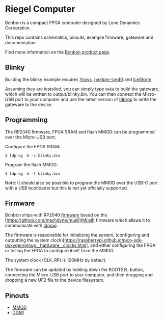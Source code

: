 # Riegel Computer

Bonbon is a compact FPGA computer designed by Lone Dynamics Corporation.

This repo contains schematics, pinouts, example firmware, gateware and documentation.

Find more information on the [Bonbon product page](https://machdyne.com/product/bonbon-computer/).

## Blinky 

Building the blinky example requires [Yosys](https://github.com/YosysHQ/yosys), [nextpnr-ice40](https://github.com/YosysHQ/nextpnr) and [IceStorm](https://github.com/YosysHQ/icestorm).

Assuming they are installed, you can simply type `make` to build the gateware, which will be written to output/blinky.bin. You can then connect the Micro-USB port to your computer and use the latest version of [ldprog](https://github.com/machdyne/ldprog) to write the gateware to the device.

## Programming

The RP2040 firmware, FPGA SRAM and flash MMOD can be programmed over the Micro-USB port.

Configure the FPGA SRAM:

```
$ ldprog -b -s blinky.bin
```

Program the flash MMOD:

```
$ ldprog -b -f blinky.bin
```

Note: It should also be possible to program the MMOD over the USB-C port with a USB bootloader but this is not yet officially supported.

## Firmware

Bonbon ships with RP2040 [firmware](https://github.com/machdyne/bonbon/firmware) based on the [https://github.com/machdyne/musli](Müsli) firmware which allows it to communicate with [ldprog](https://github.com/machdyne/ldprog).

The firmware is responsible for initializing the system, (configuring and outputting the system clock)[https://raspberrypi.github.io/pico-sdk-doxygen/group__hardware__clocks.html], and either configuring the FPGA or telling the FPGA to configure itself from the MMOD.

The system clock (CLK\_RP) is 126MHz by default.

The firmware can be updated by holding down the BOOTSEL button, connecting the Micro-USB port to your computer, and then dragging and dropping a new UF2 file to the device filesystem.

## Pinouts

 * [MMOD](https://github.com/machdyne/mmod)
 * [DDMI](https://github.com/machdyne/ddmi)
